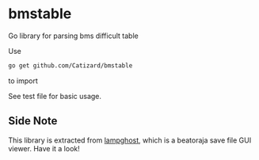 # bmstable

Go library for parsing bms difficult table

Use
```bash
go get github.com/Catizard/bmstable
```
to import

See test file for basic usage.

## Side Note

This library is extracted from [lampghost]("http://github.com/Catizard/lampghost"), which is a beatoraja save file GUI viewer. Have it a look!

